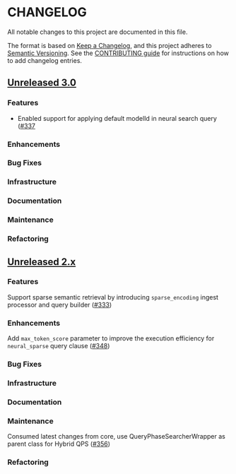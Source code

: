 # CHANGELOG
All notable changes to this project are documented in this file.

The format is based on [Keep a Changelog](https://keepachangelog.com/en/1.0.0/), and this project adheres to [Semantic Versioning](https://semver.org/spec/v2.0.0.html). See the [CONTRIBUTING guide](./CONTRIBUTING.md#Changelog) for instructions on how to add changelog entries.

## [Unreleased 3.0](https://github.com/opensearch-project/neural-search/compare/2.x...HEAD)
### Features
- Enabled support for applying default modelId in neural search query ([#337](https://github.com/opensearch-project/neural-search/pull/337)
### Enhancements
### Bug Fixes
### Infrastructure
### Documentation
### Maintenance
### Refactoring

## [Unreleased 2.x](https://github.com/opensearch-project/neural-search/compare/2.10...2.x)
### Features
Support sparse semantic retrieval by introducing `sparse_encoding` ingest processor and query builder ([#333](https://github.com/opensearch-project/neural-search/pull/333))
### Enhancements
Add `max_token_score` parameter to improve the execution efficiency for `neural_sparse` query clause ([#348](https://github.com/opensearch-project/neural-search/pull/348))
### Bug Fixes
### Infrastructure
### Documentation
### Maintenance
Consumed latest changes from core, use QueryPhaseSearcherWrapper as parent class for Hybrid QPS ([#356](https://github.com/opensearch-project/neural-search/pull/356))
### Refactoring
